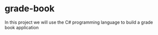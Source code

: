 # grade-book

In this project we will use the C# programming language to build a grade book application